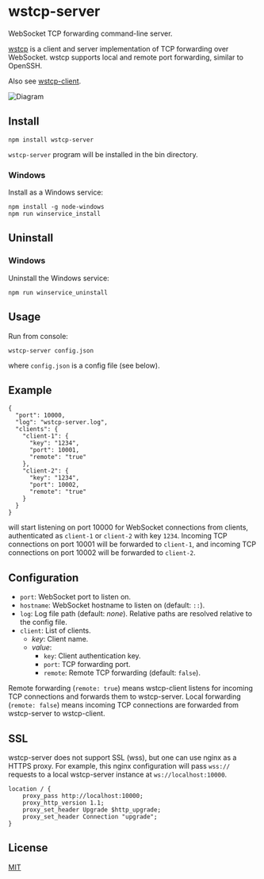 wstcp-server
============

WebSocket TCP forwarding command-line server.

[wstcp](https://github.com/peterkuma/wstcp)
is a client and server implementation of TCP forwarding over WebSocket.
wstcp supports local and remote port forwarding, similar to OpenSSH.

Also see [wstcp-client](https://github.com/peterkuma/wstcp-client).

![Diagram](https://raw.githubusercontent.com/peterkuma/wstcp/master/diagram.png)

Install
-------

    npm install wstcp-server

`wstcp-server` program will be installed in the bin directory.

### Windows

Install as a Windows service:

    npm install -g node-windows
    npm run winservice_install

Uninstall
---------

### Windows

Uninstall the Windows service:

    npm run winservice_uninstall

Usage
-----

Run from console:

    wstcp-server config.json

where `config.json` is a config file (see below).

Example
-------

    {
      "port": 10000,
      "log": "wstcp-server.log",
      "clients": {
        "client-1": {
          "key": "1234",
          "port": 10001,
          "remote": "true"
        },
        "client-2": {
          "key": "1234",
          "port": 10002,
          "remote": "true"
        }
      }
    }

will start listening on port 10000 for WebSocket connections from clients,
authenticated as `client-1` or `client-2` with key `1234`.
Incoming TCP connections on port 10001 will be forwarded to `client-1`,
and incoming TCP connections on port 10002 will be forwarded to `client-2`.

Configuration
-------------

- `port`: WebSocket port to listen on.
- `hostname`: WebSocket hostname to listen on (default: `::`).
- `log`: Log file path (default: *none*).
    Relative paths are resolved relative to the config file.
- `client`: List of clients.
    - *key*: Client name.
    - *value*:
        - `key`: Client authentication key.
        - `port`: TCP forwarding port.
        - `remote`: Remote TCP forwarding (default: `false`).

Remote forwarding (`remote: true`) means wstcp-client listens for incoming
TCP connections and forwards them to wstcp-server. Local forwarding
(`remote: false`) means incoming TCP connections are forwarded from wstcp-server
to wstcp-client.

SSL
---

wstcp-server does not support SSL (wss), but one can use nginx as a HTTPS
proxy. For example, this nginx configuration will pass `wss://` requests
to a local wstcp-server instance at `ws://localhost:10000`.

```
location / {
	proxy_pass http://localhost:10000;
	proxy_http_version 1.1;
	proxy_set_header Upgrade $http_upgrade;
	proxy_set_header Connection "upgrade";
}
```

License
-------

[MIT](LICENSE.md)
